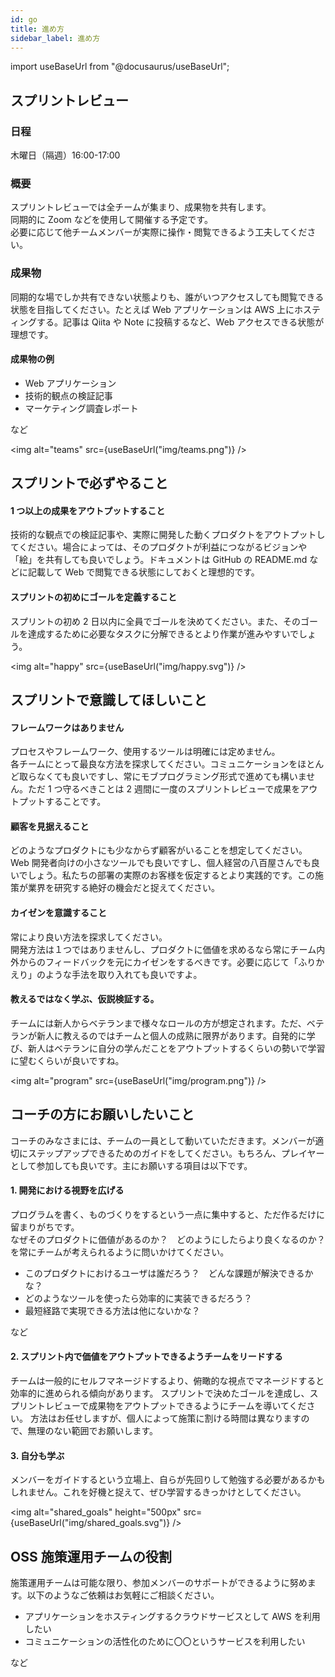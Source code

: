 ```yaml
---
id: go
title: 進め方
sidebar_label: 進め方
---
```


import useBaseUrl from "@docusaurus/useBaseUrl";

## スプリントレビュー

### 日程

木曜日（隔週）16:00-17:00

### 概要

スプリントレビューでは全チームが集まり、成果物を共有します。<br/>
同期的に Zoom などを使用して開催する予定です。<br/>
必要に応じて他チームメンバーが実際に操作・閲覧できるよう工夫してください。<br/>

### 成果物

同期的な場でしか共有できない状態よりも、誰がいつアクセスしても閲覧できる状態を目指してください。たとえば Web アプリケーションは AWS 上にホスティングする。記事は Qiita や Note に投稿するなど、Web アクセスできる状態が理想です。

#### 成果物の例

- Web アプリケーション
- 技術的観点の検証記事
- マーケティング調査レポート

など

<img
alt="teams"
src={useBaseUrl("img/teams.png")}
/>

## スプリントで必ずやること

#### 1 つ以上の成果をアウトプットすること

技術的な観点での検証記事や、実際に開発した動くプロダクトをアウトプットしてください。場合によっては、そのプロダクトが利益につながるビジョンや「絵」を共有しても良いでしょう。ドキュメントは GitHub の README.md などに記載して Web で閲覧できる状態にしておくと理想的です。

#### スプリントの初めにゴールを定義すること

スプリントの初め 2 日以内に全員でゴールを決めてください。また、そのゴールを達成するために必要なタスクに分解できるとより作業が進みやすいでしょう。

<img
alt="happy"
src={useBaseUrl("img/happy.svg")}
/>

## スプリントで意識してほしいこと

#### フレームワークはありません

プロセスやフレームワーク、使用するツールは明確には定めません。<br/>
各チームにとって最良な方法を探求してください。コミュニケーションをほとんど取らなくても良いですし、常にモブプログラミング形式で進めても構いません。ただ 1 つ守るべきことは 2 週間に一度のスプリントレビューで成果をアウトプットすることです。

#### 顧客を見据えること

どのようなプロダクトにも少なからず顧客がいることを想定してください。<br/>
Web 開発者向けの小さなツールでも良いですし、個人経営の八百屋さんでも良いでしょう。私たちの部署の実際のお客様を仮定するとより実践的です。この施策が業界を研究する絶好の機会だと捉えてください。

#### カイゼンを意識すること

常により良い方法を探求してください。<br/>
開発方法は１つではありませんし、プロダクトに価値を求めるなら常にチーム内外からのフィードバックを元にカイゼンをするべきです。必要に応じて「ふりかえり」のような手法を取り入れても良いですよ。

#### 教えるではなく学ぶ、仮説検証する。

チームには新人からベテランまで様々なロールの方が想定されます。ただ、ベテランが新人に教えるのではチームと個人の成熟に限界があります。自発的に学び、新人はベテランに自分の学んだことをアウトプットするくらいの勢いで学習に望むくらいが良いですね。

<img
alt="program"
src={useBaseUrl("img/program.png")}
/>

## コーチの方にお願いしたいこと

コーチのみなさまには、チームの一員として動いていただきます。メンバーが適切にステップアップできるためのガイドをしてください。もちろん、プレイヤーとして参加しても良いです。主にお願いする項目は以下です。

#### 1. 開発における視野を広げる

プログラムを書く、ものづくりをするという一点に集中すると、ただ作るだけに留まりがちです。<br/>
なぜそのプロダクトに価値があるのか？　どのようにしたらより良くなるのか？　を常にチームが考えられるように問いかけてください。

- このプロダクトにおけるユーザは誰だろう？　どんな課題が解決できるかな？
- どのようなツールを使ったら効率的に実装できるだろう？
- 最短経路で実現できる方法は他にないかな？

など

#### 2. スプリント内で価値をアウトプットできるようチームをリードする

チームは一般的にセルフマネージドするより、俯瞰的な視点でマネージドすると効率的に進められる傾向があります。
スプリントで決めたゴールを達成し、スプリントレビューで成果物をアウトプットできるようにチームを導いてください。
方法はお任せしますが、個人によって施策に割ける時間は異なりますので、無理のない範囲でお願いします。

#### 3. 自分も学ぶ

メンバーをガイドするという立場上、自らが先回りして勉強する必要があるかもしれません。これを好機と捉えて、ぜひ学習するきっかけとしてください。

<img
alt="shared_goals"
height="500px"
src={useBaseUrl("img/shared_goals.svg")}
/>

## OSS 施策運用チームの役割

施策運用チームは可能な限り、参加メンバーのサポートができるように努めます。以下のようなご依頼はお気軽にご相談ください。

- アプリケーションをホスティングするクラウドサービスとして AWS を利用したい
- コミュニケーションの活性化のために〇〇というサービスを利用したい

など

